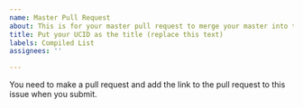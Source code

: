 ```yaml
---
name: Master Pull Request
about: This is for your master pull request to merge your master into this repo
title: Put your UCID as the title (replace this text)
labels: Compiled List
assignees: ''

---
```


You need to make a pull request and add the link to the pull request to this issue when you submit.
